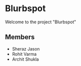 
Blurbspot
=========

Welcome to the project "Blurbspot"

Members
-------

* Sheraz Jason
* Rohit Varma
* Archit Shukla
